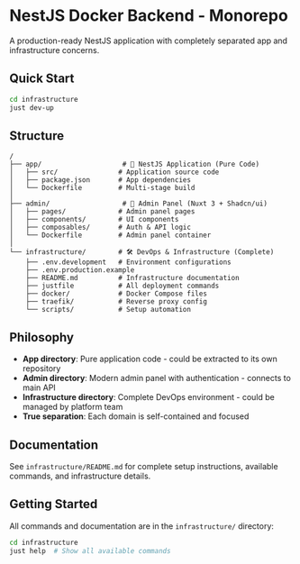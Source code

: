 # NestJS Docker Backend - Monorepo

A production-ready NestJS application with completely separated app and infrastructure concerns.

## Quick Start

```bash
cd infrastructure
just dev-up
```

## Structure

```
/
├── app/                    # 🎯 NestJS Application (Pure Code)
│   ├── src/               # Application source code
│   ├── package.json       # App dependencies
│   └── Dockerfile         # Multi-stage build
│
├── admin/                  # 🎨 Admin Panel (Nuxt 3 + Shadcn/ui)
│   ├── pages/             # Admin panel pages
│   ├── components/        # UI components
│   ├── composables/       # Auth & API logic
│   └── Dockerfile         # Admin panel container
│
└── infrastructure/        # 🛠️ DevOps & Infrastructure (Complete)
    ├── .env.development   # Environment configurations
    ├── .env.production.example
    ├── README.md          # Infrastructure documentation  
    ├── justfile           # All deployment commands
    ├── docker/            # Docker Compose files
    ├── traefik/           # Reverse proxy config
    └── scripts/           # Setup automation
```

## Philosophy

- **App directory**: Pure application code - could be extracted to its own repository
- **Admin directory**: Modern admin panel with authentication - connects to main API
- **Infrastructure directory**: Complete DevOps environment - could be managed by platform team
- **True separation**: Each domain is self-contained and focused

## Documentation

See `infrastructure/README.md` for complete setup instructions, available commands, and infrastructure details.

## Getting Started

All commands and documentation are in the `infrastructure/` directory:

```bash
cd infrastructure
just help  # Show all available commands
```